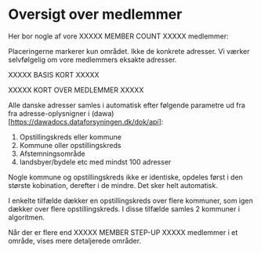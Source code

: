 # Oversigt over medlemmer

Her bor nogle af vore XXXXX MEMBER COUNT XXXXX medlemmer:

Placeringerne markerer kun området. Ikke de konkrete adresser. Vi værker selvfølgelig om vore medlemmers eksakte adresser.

XXXXX BASIS KORT XXXXX
<script src='https://alslug.dk/api/aktiviteter/alle.js'   ></script>
XXXXX KORT OVER MEDLEMMER XXXXX

Alle danske adresser samles i automatisk efter følgende parametre ud fra fra adresse-oplysnigner i (dawa)[https://dawadocs.dataforsyningen.dk/dok/api]:

1) Opstillingskreds eller kommune
2) Kommune oller opstillingskreds
3) Afstemningsområde
4) landsbyer/bydele etc med mindst 100 adresser

Nogle kommune og opstillingskreds ikke er identiske, opdeles først i den største kobination, derefter i de mindre. Det sker helt automatisk.

I enkelte tilfælde dækker en opstillingskreds over flere kommuner, som igen dækker over flere opstillingskreds. I disse tilfælde samles 2 kommuner i algoritmen.

Når der er flere end XXXXX MEMBER STEP-UP XXXXX medlemmer i et område, vises mere detaljerede områder.
